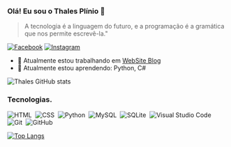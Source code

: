 <!--
https://dev.to/envoy_/150-badges-for-github-pnk
https://img.shields.io/badge/Instagram-E4405F?style=for-the-badge&logo=instagram&logoColor=white
https://shields.io/
https://github.com/anuraghazra/github-readme-stats
**thalesplinio/thalesplinio** is a ✨ _special_ ✨ repository because its `README.md` (this file) appears on your GitHub profile.
#### 🎓Cursando Analise e desenvolvimento de sistemas 💻

Here are some ideas to get you started:

- 🔭 I’m currently working on ...
- 🌱 I’m currently learning ...
- 👯 I’m looking to collaborate on ...
- 🤔 I’m looking for help with ...
- 💬 Ask me about ...
- 📫 How to reach me: ...
- 😄 Pronouns: ...
- ⚡ Fun fact: ...
-->


### Olá! Eu sou o Thales Plínio 🚀

> A tecnologia é a linguagem do futuro, e a programação é a gramática que nos permite escrevê-la."

[![Facebook](https://img.shields.io/badge/Facebook-1877F2?style=for-the-badge&logo=facebook&logoColor=white)](https://www.facebook.com/thales.plinio/)
[![Instagram](https://img.shields.io/badge/Instagram-E4405F?style=for-the-badge&logo=instagram&logoColor=white)](https://www.instagram.com/thalesplinio/)

- 🔭 Atualmente estou trabalhando em [WebSite Blog](https://github.com/thalesplinio/ProjetoEstoque)
- 🌱 Atualmente estou aprendendo: Python, C#

![Thales GitHub stats](https://github-readme-stats.vercel.app/api?username=thalesplinio&show_icons=true&theme=transparent)

### Tecnologias.
![HTML](https://img.shields.io/badge/-HTML5-05122A?style=flat&logo=HTML5)&nbsp;
![CSS](https://img.shields.io/badge/-CSS-05122A?style=flat&logo=CSS3logoColor=1572B6)&nbsp;
![Python](https://img.shields.io/badge/-Python-05122A?style=flat&logo=Python)&nbsp;
![MySQL](https://img.shields.io/badge/-MySQL-05122A?style=flat&logo=MySQL)&nbsp;
![SQLite](https://img.shields.io/badge/-SQLite-05122A?style=flat&logo=SQLite)&nbsp;
![Visual Studio Code](https://img.shields.io/badge/-Visual_Studio_Code-05122A?style=flat&logo=visual-studio-code&logoColor=007ACC)&nbsp;
![Git](https://img.shields.io/badge/-Git-05122A?style=flat&logo=git)&nbsp;
![GitHub](https://img.shields.io/badge/-GitHub-05122A?style=flat&logo=github)&nbsp;

[![Top Langs](https://github-readme-stats.vercel.app/api/top-langs/?username=thalesplinio)](https://github.com/thalesplinio/github-readme-stats)

